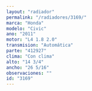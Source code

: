 ```yaml
---
layout: "radiador"
permalink: "/radiadores/3169/"
marca: "Honda"
modelo: "Civic"
ano: "2011"
motor: "L4 1.8 2.0"
transmision: "Automática"
parte: "412927"
clima: "Con clima"
alto: "14 3/4"
ancho: "26 5/16"
observaciones: ""
id: "3169"
---
```


